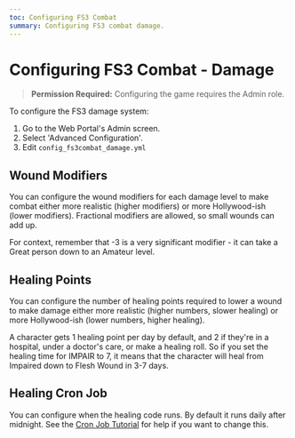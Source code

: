 ```yaml
---
toc: Configuring FS3 Combat
summary: Configuring FS3 combat damage.
---
```

# Configuring FS3 Combat - Damage

> **Permission Required:** Configuring the game requires the Admin role.

To configure the FS3 damage system:

1. Go to the Web Portal's Admin screen.
2. Select 'Advanced Configuration'.
3. Edit `config_fs3combat_damage.yml`

## Wound Modifiers

You can configure the wound modifiers for each damage level to make combat either more realistic (higher modifiers) or more Hollywood-ish (lower modifiers).  Fractional modifiers are allowed, so small wounds can add up.

For context, remember that -3 is a very significant modifier - it can take a Great person down to an Amateur level.

## Healing Points

You can configure the number of healing points required to lower a wound to make damage either more realistic (higher numbers, slower healing) or more Hollywood-ish (lower numbers, higher healing).

A character gets 1 healing point per day by default, and 2 if they're in a hospital, under a doctor's care, or make a healing roll.  So if you set the healing time for IMPAIR to 7, it means that the character will heal from Impaired down to Flesh Wound in 3-7 days.

## Healing Cron Job

You can configure when the healing code runs.  By default it runs daily after midnight.  See the [Cron Job Tutorial](http://www.aresmush.com/tutorials/code/configuring-cron) for help if you want to change this.